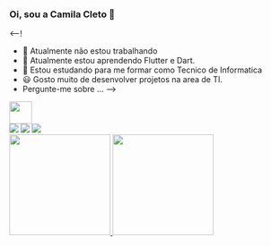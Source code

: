### Oi, sou a Camila Cleto 👋

<--!
- 🔭 Atualmente não estou trabalhando
- 🌱 Atualmente estou aprendendo Flutter e Dart.
- 👯 Estou estudando para me formar como Tecnico de Informatica
- 😃 Gosto muito de desenvolver projetos na area de TI.
- Pergunte-me sobre ...
-->

<img src="https://.svg" width="40" height="40"/>

<div>
<a href="https://www.youtube.com/seu-canal-youtube-aqui" target="_blank"><img src="https://img.shields.io/badge/YouTube-FF0000?style=for-the-badge&logo=youtube&logoColor=white" target="_blank"></a>
<a href="https://instagram.com/seu-usuário-instagram-aqui" target="_blank"><img src="https://img.shields.io/badge/-Instagram-%23E4405F?style=for-the-badge&logo=instagram&logoColor=white" target="_blank"></a>
<a href="https://www.twitch.tv/seu-usuário-aqui" target="_blank"><img src="https://img.shields.io/badge/Twitch-9146FF?style=for-the-badge&logo=twitch&logoColor=white" target="_blank"></a>
<a href = "https://img.shields.io/badge/WhatsApp-25D366?style=for-the-badge&logo=whatsapp&logoColor=white">
<a href="https://img.shields.io/badge/Gmail-D14836?style=for-the-badge&logo=gmail&logoColor=white"></a>   
</div>

<div>
<a href="https://github.com/camilacleto">
<img height="180em" src="https://github-readme-stats.vercel.app/api/top-langs/?username=seu-usuário-aqui&layout=compact&langs_count=7&theme=dracula"/>
<img height="180em" src="https://github-readme-stats.vercel.app/api?username=seu-usuário-aqui&show_icons=true&theme=dracula&include_all_commits=true&count_private=true"/>
</div>
  
  
